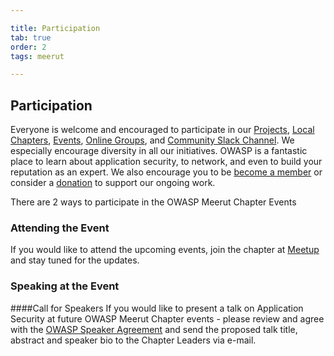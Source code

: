 ```yaml
---

title: Participation
tab: true
order: 2
tags: meerut

---
```


## Participation

Everyone is welcome and encouraged to participate in our [Projects](/projects), [Local Chapters](/chapters), [Events](/events), [Online Groups](https://groups.google.com/a/owasp.com/), and [Community Slack Channel](https://owasp.slack.com/). We especially encourage diversity in all our initiatives. OWASP is a fantastic place to learn about application security, to network, and even to build your reputation as an expert. We also encourage you to be [become a member](/membership) or consider a [donation](/donate) to support our ongoing work.

There are 2 ways to participate in the OWASP Meerut Chapter Events

### Attending the Event
If you would like to attend the upcoming events, join the chapter at [Meetup](https://www.meetup.com/OWASP-Meerut-Chapter/) and stay tuned for the updates.

### Speaking at the Event
####Call for Speakers
If you would like to present a talk on Application Security at future OWASP Meerut Chapter events - please review and agree with the [OWASP Speaker Agreement](/www-policy/legal/speaker-agreement.html) and send the proposed talk title, abstract and speaker bio to the Chapter Leaders via e-mail.